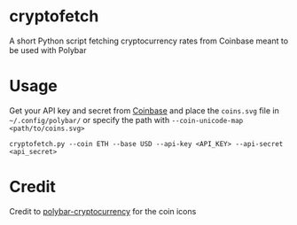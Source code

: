# cryptofetch
A short Python script fetching cryptocurrency rates from Coinbase meant to be used with Polybar

# Usage
Get your API key and secret from [Coinbase](https://www.coinbase.com/settings/api) and place the `coins.svg` file in `~/.config/polybar/` or specify the path with 
`--coin-unicode-map <path/to/coins.svg>`

```
cryptofetch.py --coin ETH --base USD --api-key <API_KEY> --api-secret <api_secret>
```

# Credit
Credit to [polybar-cryptocurrency](https://github.com/plinki/polybar-cryptocurrency) for the coin icons
